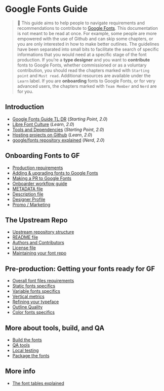 # Google Fonts Guide

> 🦜 This guide aims to help people to navigate requirements and recommendations to contribute to [Google Fonts](https://fonts.google.com).
This documentation is not meant to be read at once. For example, some people are more empowered with the use of Github and can skip some chapters, or you are only interested in how to make better outlines. The guidelines have been separated into small bits to facilitate the search of specific informations that you would need at a specific stage of the font production.
If you’re a **type designer** and you want to **contribute** fonts to Google Fonts, whether commissioned or as a voluntary contribution, you should read the chapters marked with `Starting point` and `Must read`. Additional resources are available under the `Learn` label.
If you are **onboarding** fonts to Google Fonts, or for very advanced users, the chapters marked with `Team Member` and `Nerd` are for you.

## Introduction

* [Google Fonts Guide TL;DR](tldr.md) (*Starting Point*, *2.0*)
* [Libre Font Culture](culture.md) (*Learn*, *2.0*)
* [Tools and Dependencies](tools.md) (*Starting Point*, *2.0*)
* [Hosting projects on Github](hosting.md) (*Learn*, *2.0*)
* [google/fonts repository explained](googlefonts.md) (*Nerd*, *2.0*)

## Onboarding Fonts to GF
* [Production requirements](production.md)
* [Adding & upgrading fonts to Google Fonts](onboarding.md)
* [Making a PR to Google Fonts](making-pr.md)
* [Onboarder workflow guide](onboarder-workflow.md)
* [METADATA file](metadata.md)
* [Description file](description.md)
* [Designer Profile](profile.md)
* [Promo / Marketing](marketing.md)

## The Upstream Repo

* [Upstream repository structure](upstream.md)
* [README file](readmefile.md)
* [Authors and Contributors](authors.md)
* [License file](license.md)
* [Maintaining your font repo](maintaining.md)

## Pre-production: Getting your fonts ready for GF

* [Overall font files requirements](requirements.md)
* [Static fonts specifics](statics.md)
* [Variable fonts specifics](variable.md)
* [Vertical metrics](metrics.md)
* [Refining your typeface](refining.md)
* [Outline Quality](outlines.md)
* [Color fonts specifics](colorfonts.md)

## More about tools, build, and QA

* [Build the fonts](build.md)
* [QA tools](qa.md)
* [Local testing](testing.md)
* [Package the fonts](package.md)

## More info

* [The font tables explained](fonttables.md)

